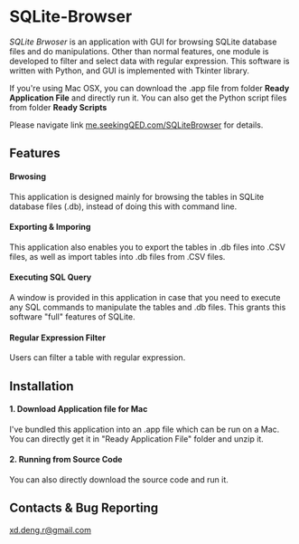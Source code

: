 # SQLite-Browser
*SQLite Brwoser* is an application with GUI for browsing SQLite database files and do manipulations. Other than normal features, one module is developed to filter and select data with regular expression.
This software is written with Python, and GUI is implemented with Tkinter library.

If you're using Mac OSX, you can download the .app file from folder **Ready Application File** and directly run it. You can also get the Python script files from folder **Ready Scripts**

Please navigate link [me.seekingQED.com/SQLiteBrowser](http://me.seekingQED.com/SQLiteBrowser) for details.

## Features

#### Brwosing
This application is designed mainly for browsing the tables in SQLite database files (.db), instead of doing this with command line.

#### Exporting & Imporing
This application also enables you to export the tables in .db files into .CSV files, as well as import tables into .db files from .CSV files.

#### Executing SQL Query
A window is provided in this application in case that you need to execute any SQL commands to manipulate the tables and .db files. This grants this software "full" features of SQLite.

#### Regular Expression Filter
Users can filter a table with regular expression. 

## Installation
#### 1. Download Application file for Mac
I've bundled this application into an .app file which can be run on a Mac. You can directly get it in "Ready Application File" folder and unzip it.

#### 2. Running from Source Code
You can also directly download the source code and run it.



## Contacts & Bug Reporting
xd.deng.r@gmail.com
